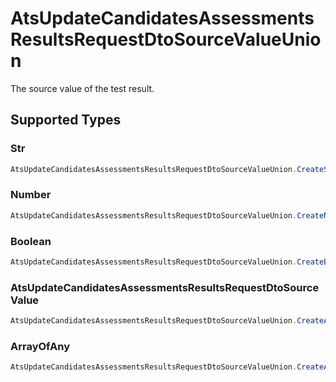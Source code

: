 # AtsUpdateCandidatesAssessmentsResultsRequestDtoSourceValueUnion

The source value of the test result.


## Supported Types

### Str

```csharp
AtsUpdateCandidatesAssessmentsResultsRequestDtoSourceValueUnion.CreateStr(/* values here */);
```

### Number

```csharp
AtsUpdateCandidatesAssessmentsResultsRequestDtoSourceValueUnion.CreateNumber(/* values here */);
```

### Boolean

```csharp
AtsUpdateCandidatesAssessmentsResultsRequestDtoSourceValueUnion.CreateBoolean(/* values here */);
```

### AtsUpdateCandidatesAssessmentsResultsRequestDtoSourceValue

```csharp
AtsUpdateCandidatesAssessmentsResultsRequestDtoSourceValueUnion.CreateAtsUpdateCandidatesAssessmentsResultsRequestDtoSourceValue(/* values here */);
```

### ArrayOfAny

```csharp
AtsUpdateCandidatesAssessmentsResultsRequestDtoSourceValueUnion.CreateArrayOfAny(/* values here */);
```
